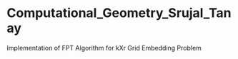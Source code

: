 # Computational_Geometry_Srujal_Tanay
Implementation of FPT Algorithm for kXr Grid Embedding Problem
